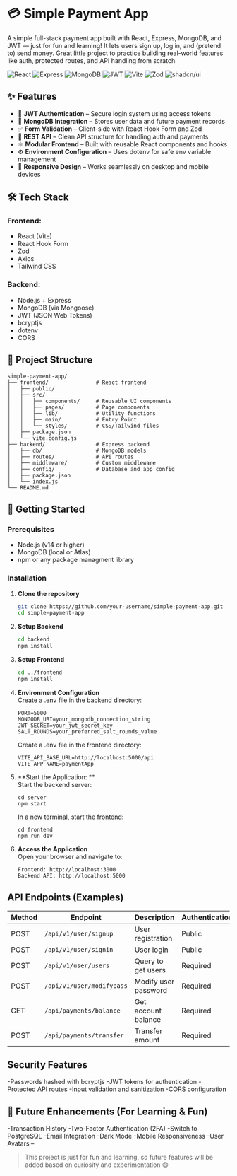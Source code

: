 # 💳 Simple Payment App

A simple full-stack payment app built with React, Express, MongoDB, and JWT — just for fun and learning! It lets users sign up, log in, and (pretend to) send money. Great little project to practice building real-world features like auth, protected routes, and API handling from scratch.

![React](https://img.shields.io/badge/React-blue)
![Express](https://img.shields.io/badge/Express-green)
![MongoDB](https://img.shields.io/badge/MongoDB-success)
![JWT](https://img.shields.io/badge/JWT-Authentication-orange)
![Vite](https://img.shields.io/badge/Vite-purple)
![Zod](https://img.shields.io/badge/Zod-Validation-yellow)
![shadcn/ui](https://img.shields.io/badge/ShadCN-UI%20Components-9cf)

## ✨ Features

- 🔐 **JWT Authentication** – Secure login system using access tokens
- 🧾 **MongoDB Integration** – Stores user data and future payment records
- ✅ **Form Validation** – Client-side with React Hook Form and Zod
- 🔗 **REST API** – Clean API structure for handling auth and payments
- ⚛️ **Modular Frontend** – Built with reusable React components and hooks
- ⚙️ **Environment Configuration** – Uses dotenv for safe env variable management
- 💫 **Responsive Design** – Works seamlessly on desktop and mobile devices

## 🛠️ Tech Stack

### Frontend:
- React (Vite)
- React Hook Form
- Zod
- Axios
- Tailwind CSS

### Backend:
- Node.js + Express
- MongoDB (via Mongoose)
- JWT (JSON Web Tokens)
- bcryptjs
- dotenv
- CORS

## 📁 Project Structure
```plaintext
simple-payment-app/
├── frontend/               # React frontend
│   ├── public/
│   ├── src/
│   │   ├── components/     # Reusable UI components
│   │   ├── pages/          # Page components
│   │   ├── lib/            # Utility functions
│   │   ├── main/           # Entry Point
│   │   └── styles/         # CSS/Tailwind files
│   ├── package.json
│   └── vite.config.js
├── backend/                # Express backend
│   ├── db/                 # MongoDB models
│   ├── routes/             # API routes
│   ├── middleware/         # Custom middleware
│   ├── config/             # Database and app config
│   ├── package.json
│   └── index.js
└── README.md
```

## 🚀 Getting Started

### Prerequisites

- Node.js (v14 or higher)
- MongoDB (local or Atlas)
- npm or any package managment library

### Installation

1. **Clone the repository**
   ```bash
   git clone https://github.com/your-username/simple-payment-app.git
   cd simple-payment-app
    ```
2. **Setup Backend**
    ```bash
    cd backend
    npm install
    ```
3. **Setup Frontend**
    ```bash
    cd ../frontend
    npm install
    ```
4. **Environment Configuration**  
    Create a .env file in the backend directory:
    ```
    PORT=5000
    MONGODB_URI=your_mongodb_connection_string
    JWT_SECRET=your_jwt_secret_key
    SALT_ROUNDS=your_preferred_salt_rounds_value
    ```
    Create a .env file in the frontend directory:
    ```
    VITE_API_BASE_URL=http://localhost:5000/api
    VITE_APP_NAME=paymentApp
    ```
5. **Start the Application: **  
    Start the backend server:
    ```
    cd server
    npm start
    ```
    In a new terminal, start the frontend:
    ```
    cd frontend
    npm run dev
    ```
6. **Access the Application**  
    Open your browser and navigate to:
    ```
    Frontend: http://localhost:3000
    Backend API: http://localhost:5000
    ```

## API Endpoints (Examples)
| Method | Endpoint                   | Description             | Authentication |
|--------|----------------------------|-------------------------|----------------|
| POST   | `/api/v1/user/signup`      | User registration       | Public         |
| POST   | `/api/v1/user/signin`      | User login              | Public         |
| POST   | `/api/v1/user/users`       | Query to get users      | Required       |
| POST   | `/api/v1/user/modifypass`  | Modify user password    | Required       |
| GET    | `/api/payments/balance`    | Get account balance     | Required       |
| POST   | `/api/payments/transfer`   | Transfer amount         | Required       |

## Security Features
-Passwords hashed with bcryptjs
-JWT tokens for authentication
-Protected API routes
-Input validation and sanitization
-CORS configuration

## 🚀 Future Enhancements (For Learning & Fun)

-Transaction History
-Two-Factor Authentication (2FA)
-Switch to PostgreSQL
-Email Integration
-Dark Mode
-Mobile Responsiveness
-User Avatars –

> This project is just for fun and learning, so future features will be added based on curiosity and experimentation 😄
